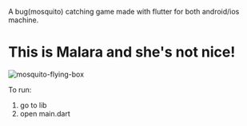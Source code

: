 A bug(mosquito) catching game made with flutter for both android/ios machine.

# This is Malara and she's not nice!
![mosquito-flying-box](https://github.com/Elprea/Catch-malara/assets/116543105/a1532fd7-8625-463e-9294-a9619e03e23f)

To run:
1. go to lib
2. open main.dart


